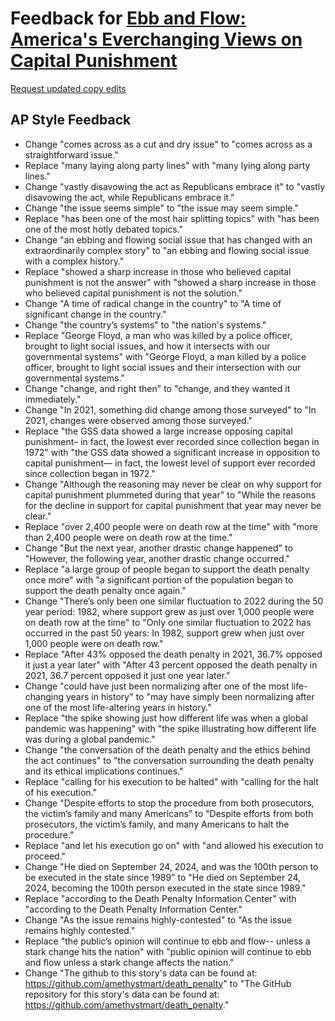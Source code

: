 # Feedback for [Ebb and Flow: America's Everchanging Views on Capital Punishment](https://amethystmart.github.io/my_site/death_penalty.html)

[Request updated copy edits](https://github.com/jsoma/data-studio-projects-2024/issues/new/choose)

## AP Style Feedback

- Change "comes across as a cut and dry issue" to "comes across as a straightforward issue."
- Replace "many laying along party lines" with "many lying along party lines."
- Change "vastly disavowing the act as Republicans embrace it" to "vastly disavowing the act, while Republicans embrace it."
- Change "the issue seems simple" to "the issue may seem simple."
- Replace "has been one of the most hair splitting topics" with "has been one of the most hotly debated topics."
- Change "an ebbing and flowing social issue that has changed with an extraordinarily complex story" to "an ebbing and flowing social issue with a complex history."
- Replace "showed a sharp increase in those who believed capital punishment is not the answer" with "showed a sharp increase in those who believed capital punishment is not the solution."
- Change "A time of radical change in the country" to "A time of significant change in the country."
- Change "the country’s systems" to "the nation's systems."
- Replace "George Floyd, a man who was killed by a police officer, brought to light social issues, and how it intersects with our governmental systems" with "George Floyd, a man killed by a police officer, brought to light social issues and their intersection with our governmental systems."
- Change "change, and right then" to "change, and they wanted it immediately."
- Change "In 2021, something did change among those surveyed" to "In 2021, changes were observed among those surveyed."
- Replace "the GSS data showed a large increase opposing capital punishment– in fact, the lowest ever recorded since collection began in 1972" with "the GSS data showed a significant increase in opposition to capital punishment— in fact, the lowest level of support ever recorded since collection began in 1972."
- Change "Although the reasoning may never be clear on why support for capital punishment plummeted during that year" to "While the reasons for the decline in support for capital punishment that year may never be clear."
- Replace "over 2,400 people were on death row at the time" with "more than 2,400 people were on death row at the time."
- Change "But the next year, another drastic change happened" to "However, the following year, another drastic change occurred."
- Replace "a large group of people began to support the death penalty once more" with "a significant portion of the population began to support the death penalty once again."
- Change "There’s only been one similar fluctuation to 2022 during the 50 year period: 1982, where support grew as just over 1,000 people were on death row at the time" to "Only one similar fluctuation to 2022 has occurred in the past 50 years: In 1982, support grew when just over 1,000 people were on death row."
- Replace "After 43% opposed the death penalty in 2021, 36.7% opposed it just a year later" with "After 43 percent opposed the death penalty in 2021, 36.7 percent opposed it just one year later."
- Change "could have just been normalizing after one of the most life-changing years in history" to "may have simply been normalizing after one of the most life-altering years in history."
- Replace "the spike showing just how different life was when a global pandemic was happening" with "the spike illustrating how different life was during a global pandemic."
- Change "the conversation of the death penalty and the ethics behind the act continues" to "the conversation surrounding the death penalty and its ethical implications continues."
- Replace "calling for his execution to be halted" with "calling for the halt of his execution."
- Change "Despite efforts to stop the procedure from both prosecutors, the victim’s family and many Americans" to "Despite efforts from both prosecutors, the victim’s family, and many Americans to halt the procedure."
- Replace "and let his execution go on" with "and allowed his execution to proceed."
- Change "He died on September 24, 2024, and was the 100th person to be executed in the state since 1989" to "He died on September 24, 2024, becoming the 100th person executed in the state since 1989."
- Replace "according to the Death Penalty Information Center" with "according to the Death Penalty Information Center."
- Change "As the issue remains highly-contested" to "As the issue remains highly contested."
- Replace "the public’s opinion will continue to ebb and flow-- unless a stark change hits the nation" with "public opinion will continue to ebb and flow unless a stark change affects the nation."
- Change "The github to this story's data can be found at: https://github.com/amethystmart/death_penalty" to "The GitHub repository for this story's data can be found at: https://github.com/amethystmart/death_penalty."